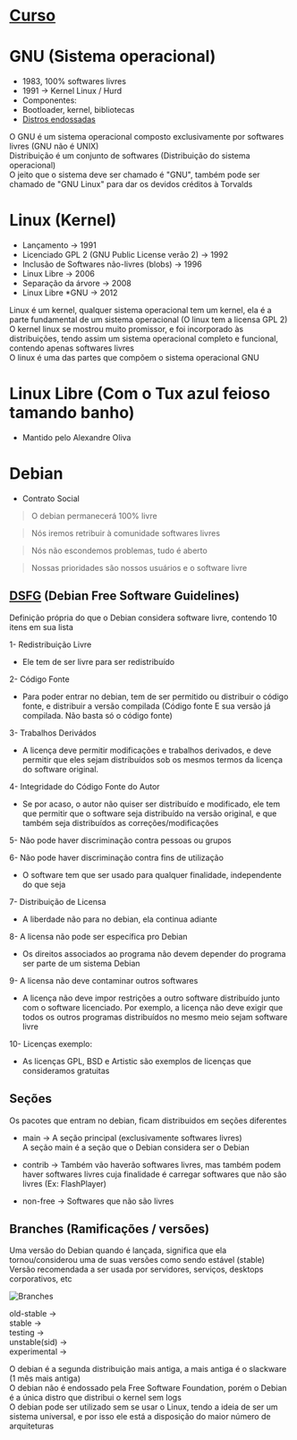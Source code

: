 # [Curso](https://www.youtube.com/watch?v=SZMIL87CyVE&list=PLuf64C8sPVT9L452PqdyYCNslctvCMs_n)

# GNU (Sistema operacional) <br>
- 1983, 100% softwares livres
- 1991 -> Kernel Linux / Hurd
- Componentes:
- Bootloader, kernel, bibliotecas
- [Distros endossadas](https://www.gnu.org/distros/free-distros.pt-br.html)

O GNU é um sistema operacional composto exclusivamente por softwares livres (GNU não é UNIX) <br>
Distribuição é um conjunto de softwares (Distribuição do sistema operacional) <br>
O jeito que o sistema deve ser chamado é "GNU", também pode ser chamado de "GNU Linux" para dar os devidos créditos à Torvalds <br>

# Linux (Kernel) <br>
- Lançamento -> 1991
- Licenciado GPL 2 (GNU Public License verão 2) -> 1992
- Inclusão de Softwares não-livres (blobs) -> 1996
- Linux Libre -> 2006
- Separação da árvore -> 2008
- Linux Libre *GNU -> 2012

Linux é um kernel, qualquer sistema operacional tem um kernel, ela é a parte fundamental de um sistema operacional (O linux tem a licensa GPL 2) <br>
O kernel linux se mostrou muito promissor, e foi incorporado às distribuições, tendo assim um sistema operacional completo e funcional, contendo apenas softwares livres <br>
O linux é uma das partes que compõem o sistema operacional GNU <br>

# Linux Libre (Com o Tux azul feioso tamando banho) <br>
- Mantido pelo Alexandre Oliva <br>

# Debian <br>
- Contrato Social

> O debian permanecerá 100% livre <br> 

> Nós iremos retribuir à comunidade softwares livres <br>

> Nós não escondemos problemas, tudo é aberto <br>

> Nossas prioridades são nossos usuários e o software livre <br>

## [DSFG](https://www.debian.org/social_contract) (Debian Free Software Guidelines) <br>
Definição própria do que o Debian considera software livre, contendo 10 itens em sua lista <br>

1- Redistribuição Livre <br>
- Ele tem de ser livre para ser redistribuído <br>

2- Código Fonte <br>
- Para poder entrar no debian, tem de ser permitido ou distribuir o código fonte, e distribuir a versão compilada (Código fonte E sua versão já compilada. Não basta só o código fonte) <br>

3- Trabalhos Derivádos <br>
- A licença deve permitir modificações e trabalhos derivados, e deve permitir que eles sejam distribuídos sob os mesmos termos da licença do software original. <br>

4- Integridade do Código Fonte do Autor <br>
- Se por acaso, o autor não quiser ser distribuído e modificado, ele tem que permitir que o software seja distribuído na versão original, e que também seja distribuídos as correções/modificações <br>

5- Não pode haver discriminação contra pessoas ou grupos <br>

6- Não pode haver discriminação contra fins de utilização <br>
- O software tem que ser usado para qualquer finalidade, independente do que seja <br>

7- Distribuição de Licensa <br>
- A liberdade não para no debian, ela continua adiante <br>

8- A licensa não pode ser específica pro Debian <br>
- Os direitos associados ao programa não devem depender do programa ser parte de um sistema Debian <br>

9- A licensa não deve contaminar outros softwares <br>
- A licença não deve impor restrições a outro software distribuído junto com o software licenciado. Por exemplo, a licença não deve exigir que todos os outros programas distribuídos no mesmo meio sejam software livre <br>

10- Licenças exemplo: <br>
- As licenças GPL, BSD e Artistic são exemplos de licenças que consideramos gratuitas <br>

## Seções <br>
Os pacotes que entram no debian, ficam distribuidos em seções diferentes <br>
- main -> A seção principal (exclusivamente softwares livres) <br>
A seção main é a seção que o Debian considera ser o Debian <br>

- contrib -> Também vão haverão softwares livres, mas também podem haver softwares livres cuja finalidade é carregar softwares que não são livres (Ex: FlashPlayer) <br>

- non-free -> Softwares que não são livres <br>

## Branches (Ramificações / versões) <br>
Uma versão do Debian quando é lançada, significa que ela tornou/considerou uma de suas versões como sendo estável (stable) <br>
Versão recomendada a ser usada por servidores, serviços, desktops corporativos, etc <br>

<img style="center" src="https://cdn.discordapp.com/attachments/759448770802483200/928381927021477898/unknown.png" alt="Branches">

old-stable ->  <br>
stable ->  <br>
testing ->  <br>
unstable(sid) ->  <br>
experimental ->  <br>


O debian é a segunda distribuição mais antiga, a mais antiga é o slackware (1 mês mais antiga) <br>
O debian não é endossado pela Free Software Foundation, porém o Debian é a única distro que distribui o kernel sem logs <br>
O debian pode ser utilizado sem se usar o Linux, tendo a ideia de ser um sistema universal, e por isso ele está a disposição do maior número de arquiteturas <br>
